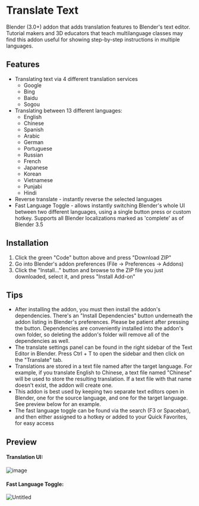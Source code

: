 # Translate Text
Blender (3.0+) addon that adds translation features to Blender's text editor. Tutorial makers and 3D educators that teach multilanguage classes may find this addon useful for showing step-by-step instructions in multiple languages.

## Features
- Translating text via 4 different translation services
  - Google
  - Bing
  - Baidu
  - Sogou
- Translating between 13 different languages:
  - English
  - Chinese
  - Spanish
  - Arabic
  - German
  - Portuguese
  - Russian
  - French
  - Japanese
  - Korean
  - Vietnamese
  - Punjabi
  - Hindi
- Reverse translate - instantly reverse the selected languages
- Fast Language Toggle - allows instantly switching Blender's whole UI between two different languages, using a single button press or custom hotkey. Supports all Blender localizations marked as 'complete' as of Blender 3.5

## Installation
1. Click the green "Code" button above and press "Download ZIP"
2. Go into Blender's addon preferences (File → Preferences → Addons)
3. Click the "Install..." button and browse to the ZIP file you just downloaded, select it, and press "Install Add-on"

## Tips
- After installing the addon, you must then install the addon's dependencies. There's an "Install Dependencies" button underneath the addon listing in Blender's preferences. Please be patient after pressing the button. Dependencies are conveniently installed into the addon's own folder, so deleting the addon's folder will remove all of the dependencies as well. 
- The translate settings panel can be found in the right sidebar of the Text Editor in Blender. Press Ctrl + T to open the sidebar and then click on the "Translate" tab.
- Translations are stored in a text file named after the target language. For example, if you translate English to Chinese, a text file named "Chinese" will be used to store the resulting translation. If a text file with that name doesn't exist, the addon will create one. 
- This addon is best used by keeping two separate text editors open in Blender, one for the source language, and one for the target language. See preview below for an example.
- The fast language toggle can be found via the search (F3 or Spacebar), and then either assigned to a hotkey or added to your Quick Favorites, for easy access 

## Preview ##
#### Translation UI: ####
![image](https://user-images.githubusercontent.com/88953117/232837007-fdc965dd-275e-44e8-bef7-4ca0cf3e1db9.png)

#### Fast Language Toggle: ####
![Untitled](https://github.com/theanine3D/translate-text/assets/88953117/3c792e42-2890-43a6-9806-0145d2c841d3)
